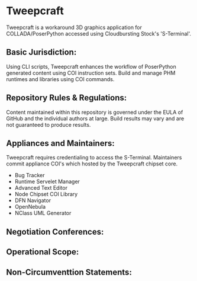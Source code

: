 # Tweepcraft
Tweepcraft is a workaround 3D graphics application for COLLADA/PoserPython accessed using Cloudbursting Stock's 'S-Terminal'.

## Basic Jurisdiction:
Using CLI scripts, Tweepcraft enhances the workflow of PoserPython generated content using COI instruction sets. Build and manage PHM runtimes and libraries using COI commands.

## Repository Rules & Regulations:
Content maintained within this repository is governed under the EULA of GitHub and the individual authors at large. Build results may vary and are not guaranteed to produce results.

## Appliances and Maintainers:
Tweepcraft requires credentialing to access the S-Terminal. Maintainers commit appliance COI's which hosted by the Tweepcraft chipset core.

* Bug Tracker
* Runtime Servelet Manager
* Advanced Text Editor
* Node Chipset COI Library
* DFN Navigator 
* OpenNebula  
* NClass UML Generator

## Negotiation Conferences:
## Operational Scope:
## Non-Circumventtion Statements:
